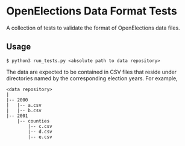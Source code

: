 # OpenElections Data Format Tests
A collection of tests to validate the format of OpenElections data files.

## Usage
```
$ python3 run_tests.py <absolute path to data repository>
```
The data are expected to be contained in CSV files that reside under
directories named by the corresponding election years.  For example,

```
<data repository>
|
|-- 2000
|   |-- a.csv
|   |-- b.csv
|-- 2001
    |-- counties
        |-- c.csv
        |-- d.csv
        |-- e.csv
```
